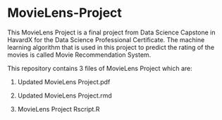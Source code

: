 # MovieLens-Project
This MovieLens Project is a final project from Data Science Capstone in HavardX for the Data Science Professional Certificate.
The machine learning algorithm that is used in this project to predict the rating of the movies is called Movie Recommendation System.

This repository contains 3 files of MovieLens Project which are:

1. Updated MovieLens Project.pdf

2. Updated MovieLens Project.rmd

3. MovieLens Project Rscript.R



